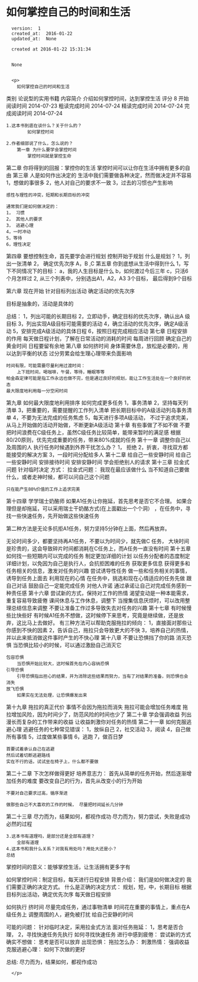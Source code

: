 
  # 如何掌控自己的时间和生活

      version:  1
      created_at:  2016-01-22
      updated_at:  None

      created at 2016-01-22 15:31:34 


      None


      <p>
      	如何掌控自己的时间和生活
类别
论说型的实用书籍
内容简介
 介绍如何掌控时间，达到掌控生活
评分
8
开始阅读时间
2014-07-23
粗读完成时间
2014-07-24
精读完成时间
2014-07-24
完成阅读时间
2014-07-24



	1.这本书到底在谈什么？关于什么的？
			如何掌控时间
		
	2.作者细部说了什么，怎么说的？ 
		第一章 为什么要学会掌控时间
			掌控时间就是掌控生命

第二章 你将得到的回报：掌控你的生活 
	 掌控时间可以让你在生活中拥有更多的自由
第三章 人是如何作出决定的 
	生活中我们需要做各种决定，然而做决定并不容易 
	1，想做的事很多 
	2，他人对自己的要求不一致 
	3，过去的习惯也产生影响 


	感性与理性的冲突，短期和长期目标的冲突 

	通常我们是如何做决定的： 
	1， 习惯 
	2， 其他人的要求 
	3， 逃避心理 
	4，一时冲动 
	5，等待 
	6，理性决定
第四章 要想控制生命，首先要学会进行规划 
		控制开始于规划 
	什么是规划？ 
		1，列出一张清单 
		2， 确定优先次序  A，B ,C
第五章 你到底想从生活中得到什么 
	1，写下不同情况下的目标： 
	a，我的人生目标是什么 
	b，如何渡过今后三年 
	c，只活6个月怎样过 
	2, 从三个列表中，分别选出A1，A2，A3  3个目标， 最后得到9个目标


第六章 现在开始 
	针对目标列出活动 
确定活动的优先次序 

目标是抽象的，活动是具体的 

总结： 
	1，列出可能的长期目标 
	2，立即动手，确定目标的优先次序，确认出A 级目标 
	3，列出实现A级目标可能需要的活动 
	4，确立活动的优先次序，确定A级活动 
	5，安排完成A级活动的具体日程 
	6，按照日程完成相应活动
第七章 日程安排的作用 
		每天做日程计划，了解在日常活动的消耗的时间 
	每周进行回顾 
	确定自己的黄金时间 
	日程要留有余地
第八章 如何挤时间 
		身体需要休息，放松是必要的，用以达到平衡的状态 
	过分劳累会给生理心理带来负面影响 

	时间有限，可能需要尽量利用过渡时间： 
		上下班时间，喝咖啡，午餐，等待，睡眠等等 
	帕金森定律可能是指工作永远也做不完，但是通过良好的规划，能让工作生活处在一个良好的状态 
	最大限度地利用每一分空闲时间

第九章 如何最大限度地利用排序 
	如何完成更多任务 
	1，事务清单 
	2，坚持每天列清单 
	3，把重要的，需要提醒的工作列入清单 
	   把长期目标中的A级活动列岛事务清单 
	4，不要为无法完成的任务焦虑 
	5，每天进行多项A级活动， 不过于追求完美，从马上开始做的活动开始做，不断更新A级活动
第十章 有些事做了不如不做 
	不要把时间浪费在C级任务上，虽然C级任务比较简单，能带来暂时的满足感 
	根据80/20原则，优先完成重要的任务，带来80%成就的任务
第十一章 调整你自己以及周围的人 
	执行任务时候遇到外界干扰怎么办？ 
	1， 拒绝 
	2，折衷，寻找双方都能接受的解决方案 
	3，一段时间分配给多人 
第十二章  给自己一些安静时间 
	给自己一些安静时间 
	安排接待时间 
	安排安静时间 
	学会拒绝别人的请求
第十三章  拉金式问题 
		针对临时决定 
	方式：  拉金式问题： 我现在最应该做什么 
	当不知道自己要做什么，或者走神时候，都可以问自己这个问题 
 
	只在能产生80%价值的工作上追求完美
第十四章  学学瑞士奶酪师 
	如果A1任务让你拖延，首先思考是否它不合理。 
如果合理但是却拖延，可以采用瑞士干奶酪方式(在上面戳出一个个洞） ，在任务中，寻找一些快速任务，先开始做这些快速任务 

第二种方法是无论多抗拒A1任务，努力坚持5分钟在上面，然后再放弃。 

无论时间多少，都要坚持再A1任务，不要以为时间少，就先做C 任务， 
大块时间是珍贵的，这会导致碎片时间都消耗在C任务上，而A任务一直没有时间 
第十五章  如何找一些短期内可以完成的任务 
	制定更加详细的计划 
		以任务分配者的态度制定详细计划，以免因为自己是执行人，会抗拒困难的任务 
	获取更多信息 
		获得更多和任务相关的信息，激发对任务的兴趣 
	尝试诱导性任务 
		做一些和任务相关的事情，诱导到任务上面去 
	利用现在的心情 
		在任务中，挑选和现在心情适应的任务先做 
	跟自己对话 
		鼓励自己一定能完成任务 
	对他人许诺 
		通过承诺让自己对完成任务感到一种责任感
第十六章  尝试新的方式，保持对工作的热情 
	渴望变动是一种本能需求，重复容易导致疲倦 
	课间休息与工作休息，调整下 
	当搜集信息厌烦时，可以改用整理总结信息来调整 
	不要让准备工作过多导致失去对任务的兴趣
第十七章 有时候慢些比快些好 
	有时候A1任务不想做，这时候停下来思考，究竟是继续做，还是放弃，这比马上去做好。 
	有三种方法可以帮助克服拖拉的倾向： 
		1，直接面对那些让你感到不快的因素 
		2，告诉自己，拖拉只会导致更大的不快 
		3，培养自己的热情，并以此来抵消做这件事时产生的不快心理
第十八章  不要让恐惧挡了你的路 
	消灭恐惧 
		当恐惧比较小的时候，可以通过激励自己消灭它 

	包容恐惧 
		当恐惧开始比较大，这时候首先在内心容纳恐惧 
	引导恐惧 
		引导恐惧指出担心的结果，并为消除这些结果而努力，当有了对结果的准备，则恐惧也会消失 
	放飞恐惧 
		如果实在无法处理，让恐惧爆发出来 
第十九章  拖拉的真正代价 
	事情不会因为拖拉而消失 
	拖拉可能会增加任务难度 
	拖拉增加风险，因为时间少了，防范风险的时间也少了
第二十章  学会强调收益 
	列出漫长而复杂的工作带来的收益 
	让收益刺激你对任务的热情 
第二十一章 如何克服逃避心理 
	逃避任务的七种常见错误： 
	1，放纵自己 
	2，社交活动 
	3，阅读 
	4，自己做所有事情 
	5，过度做某些事情 
	6，逃跑 
	7，做百日梦 
	 

	首要试着承认自己在逃避 
	然后试着切断逃避路线 
	实在不行的话，试试坐在椅子上，什么都不要做
第二十二章  下次怎样做得更好 
	培养意志力： 
		首先从简单的任务开始，然后逐渐增加任务的难度 
	要改变自己的行为，首先从改变小的行为开始 
	 
	不要对自己要求过高，循序渐进 

	做那些自己不大喜欢的工作的时候， 尽量把时间延长几分钟 
第二十三章  尽力而为，结果如何，都视作成功
		尽力而为，努力尝试，失败是成功必然的过程	


	3.这本书有道理吗，是部分还是全部有道理？ 
		全部有道理
	4.这本书和我什么关系？对我有用处吗？用处大还是小？ 
	总结

掌控时间的意义：能够掌控生活，让生活拥有更多字有 

如何掌控时间：制定目标，每天进行日程安排 
	背景介绍： 我们是如何做决定的 
	我们需要正确的决定方式。 
	什么是正确的决定方式： 
		规划，短，中，长期目标 
		根据目标列出活动，确定优先次序 
		每天做日程安排 
	 

如何执行 
	挤时间 
	尽量完成任务，通过事物清单 
	时间花在重要的事情上，重点在A级任务上 
	调整周围的人，避免被打扰 
	给自己安静的时间 

	 
可能的问题： 
	针对临时决定，采用拉金式方法 
	面对任务拖延： 
		 1，思考是否合理， 
		 2，寻找快速任务先执行 
			如何寻找快速任务 
	进行中感到疲倦： 
		尝试新的方式 
	确实不想做： 
		思考是否可以放弃 
	出现恐惧： 
	拖拉怎么办： 
	刺激热情： 强调收益 
	克服逃避心理： 
	如何下次做的更好 

总结: 尽力而为，结果如何，都视作成功			 
	 
      </p>

  